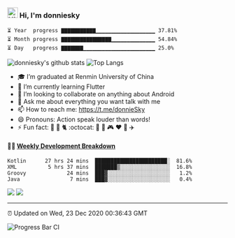 ### <img src='https://qpluspicture.oss-cn-beijing.aliyuncs.com/6LjjQA/Hi.gif' alt='Hi' width="24"/> Hi, I'm donniesky 

<!-- year_progress starts -->

```text
⏳ Year  progress ▇▇▇▇▇▇▇▇▇▇▇▁▁▁▁▁▁▁▁▁▁▁▁▁▁▁▁▁▁▁ 37.81%
⏳ Month progress ▇▇▇▇▇▇▇▇▇▇▇▇▇▇▇▇▁▁▁▁▁▁▁▁▁▁▁▁▁▁ 54.84%
⏳ Day   progress ▇▇▇▇▇▇▇▁▁▁▁▁▁▁▁▁▁▁▁▁▁▁▁▁▁▁▁▁▁▁ 25.0%
```

<!-- year_progress ends -->

![donniesky's github stats](https://bad-apple-github-readme.vercel.app/api?show_bg=1&username=donniesky&show_icons=true&theme=dracula)
![Top Langs](https://github-readme-stats.vercel.app/api/top-langs/?username=donniesky&hide=TeX&layout=compact&theme=dracula)

- 🎓 I’m graduated at Renmin University of China
- 🌱 I’m currently learning Flutter
- 👯 I’m looking to collaborate on anything about Android
- 💬 Ask me about everything you want talk with me
- 📫 How to reach me: https://t.me/donnieSky
- 😄 Pronouns: Action speak louder than words!
- ⚡ Fun fact: 👫 🐶 🐈 :octocat: 🏀 🚴 🎮 :hearts: 🍚 ✈️

#### 🏊‍♂️ <a href="https://gist.github.com/donniesky/f1cb72d6b3792a01b11ad06820022053" target="_blank">Weekly Development Breakdown</a>

<!-- code_time starts -->

```text
Kotlin      27 hrs 24 mins  ███████████████████████░  81.6%
XML          5 hrs 37 mins  ███████▒░░░░░░░░░░░░░░░░  16.8%
Groovy             24 mins  ███▓░░░░░░░░░░░░░░░░░░░░   1.2%
Java                7 mins  ███▓░░░░░░░░░░░░░░░░░░░░   0.4%
```

<!-- code_time ends -->

[<img src="https://img.shields.io/badge/Twitter-%40donniesky-blue">](https://twitter.com/donnieSky815)
[<img src="https://img.shields.io/badge/Email-donniesky.me%40gmail.com-orange">](mailto:donniesky.me@gmail.com)

---
⏰ Updated on Wed, 23 Dec 2020 00:36:43 GMT

![Progress Bar CI](https://github.com/donniesky/donniesky/workflows/Progress%20Bar%20CI/badge.svg)

